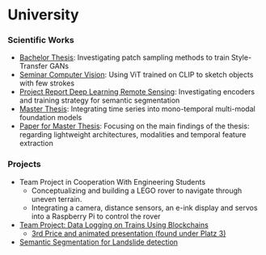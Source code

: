 # University

### Scientific Works
- [Bachelor Thesis](https://github.com/rlettmoden/university/blob/main/thesis_bachelor_training_GANs.pdf): Investigating patch sampling methods to train Style-Transfer GANs
- [Seminar Computer Vision](https://github.com/rlettmoden/university/blob/main/report_seminar_clipasso.pdf): Using ViT trained on CLIP to sketch objects with few strokes
- [Project Report Deep Learning Remote Sensing](https://github.com/rlettmoden/university/blob/main/DLRS_Report.pdf): Investigating encoders and training strategy for semantic segmentation
- [Master Thesis](https://github.com/rlettmoden/university/blob/main/MA_Reiko_Lettmoden.pdf): Integrating time series into mono-temporal multi-modal foundation models
- [Paper for Master Thesis](https://github.com/rlettmoden/university/blob/main/dgpf2025_Lettmoden_et_al.pdf): Focusing on the main findings of the thesis: regarding lightweight architectures, modalities and temporal feature extraction

### Projects
- Team Project in Cooperation With Engineering Students
  - Conceptualizing and building a LEGO rover to navigate through uneven terrain.
  - Integrating a camera, distance sensors, an e-ink display and servos into a Raspberry Pi to control the rover
- [Team Project: Data Logging on Trains Using Blockchains](https://www.ibr.cs.tu-bs.de/courses/ss20/sep-ds/index.html)
  - [3rd Price and animated presentation (found under Platz 3)](https://www.tu-braunschweig.de/en/isf/teaching/2020s/sep)
- [Semantic Segmentation for Landslide detection](https://deep-learning-igp-tubs-sose2023.github.io/Group_C/)
